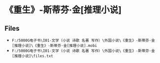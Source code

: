 # 《重生》-斯蒂芬·金[推理小说]

## Files

- `F:/5000G电子书\I01-文学（小说 诗歌 名著 写作）\外国小说\《重生》-斯蒂芬·金[推理小说]\《重生》-斯蒂芬·金[推理小说].mobi`
- `F:/5000G电子书\I01-文学（小说 诗歌 名著 写作）\外国小说\《重生》-斯蒂芬·金[推理小说]\files.txt`
